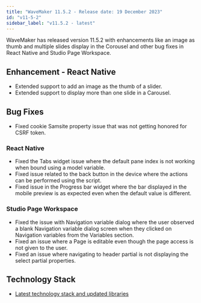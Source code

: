 ```yaml
---
title: "WaveMaker 11.5.2 - Release date: 19 December 2023"
id: "v11-5-2"
sidebar_label: "v11.5.2 - latest"
---
```


WaveMaker has released version 11.5.2 with enhancements like an image as thumb and multiple slides display in the Corousel and other bug fixes in React Native and Studio Page Workspace.

## Enhancement - React Native

- Extended support to add an image as the thumb of a slider.
- Extended support to display more than one slide in a Carousel.

## Bug Fixes

- Fixed cookie Samsite property issue that was not getting honored for CSRF token.

### React Native

- Fixed the Tabs widget issue where the default pane index is not working when bound using a model variable.
- Fixed issue related to the back button in the device where the actions can be performed using the script.
- Fixed issue in the Progress bar widget where the bar displayed in the mobile preview is as expected even when the default value is different.

### Studio Page Workspace

- Fixed the issue with Navigation variable dialog where the user observed a blank Navigation variable dialog screen when they clicked on Navigation variables from the Variables section.
- Fixed an issue where a Page is editable even though the page access is not given to the user.
- Fixed an issue where navigating to header partial is not displaying the select partial properties.

## Technology Stack

- [Latest technology stack and updated libraries](/learn/wavemaker-release-notes#technology-stack)
